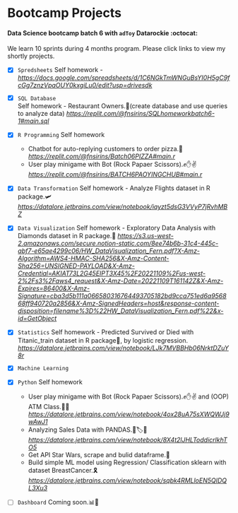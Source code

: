 # Bootcamp Projects
#### Data Science bootcamp batch 6 with `adToy` Datarockie  :octocat:
We learn 10 sprints during 4 months program. Please click links to view my shortly projects. 

- [x] `Spredsheets`
  Self homework - *https://docs.google.com/spreadsheets/d/1C6NGkTmWNGuBsYI0H5gC9fcGg7znzVpaOUY0kxgiLu0/edit?usp=drivesdk*
- [x] `SQL Database`  
  Self homework - Restaurant Owners.🍣(create database and use queries to analyze data) *https://replit.com/@fnsirins/SQLhomeworkbatch6-1#main.sql*
- [x] `R Programming`
  Self homework 
  - Chatbot for auto-replying customers to order pizza.🍕  *https://replit.com/@fnsirins/Batch06PIZZA#main.r*
  - User play minigame with Bot (Rock Papaer Scissors).✊✋✌️ *https://replit.com/@fnsirins/BATCH6PAOYINGCHUB#main.r*
- [x] `Data Transformation`
  Self homework - Analyze Flights dataset in R package.🛩️  *https://datalore.jetbrains.com/view/notebook/iayzt5dsG3VVyP7jRvhMBZ*
- [x] `Data Visualization`
  Self homework - Exploratory Data Analysis with Diamonds dataset in R package.💎  *https://s3.us-west-2.amazonaws.com/secure.notion-static.com/8ee74b6b-31c4-445c-abf7-e65ae4299c06/HW_DataVisualization_Fern.pdf?X-Amz-Algorithm=AWS4-HMAC-SHA256&X-Amz-Content-Sha256=UNSIGNED-PAYLOAD&X-Amz-Credential=AKIAT73L2G45EIPT3X45%2F20221109%2Fus-west-2%2Fs3%2Faws4_request&X-Amz-Date=20221109T161142Z&X-Amz-Expires=86400&X-Amz-Signature=cba3d5b111a066580316764493705182bd9cca751ed6a956868ff940720a2856&X-Amz-SignedHeaders=host&response-content-disposition=filename%3D%22HW_DataVisualization_Fern.pdf%22&x-id=GetObject*
- [x] `Statistics`
  Self homework - Predicted Survived or Died with Titanic_train dataset in R package🚢, by logistic regression. *https://datalore.jetbrains.com/view/notebook/LJk7MVBBHb06NrktDZuY8r*
- [x] `Machine Learning`
- [x] `Python`
  Self homework
   - User play minigame with Bot (Rock Papaer Scissors).✊✋✌️ and (OOP) ATM Class.🏧💵  
      *https://datalore.jetbrains.com/view/notebook/4ox28uA75sXWQWJj9wAwJ1*
   - Analyzing Sales Data with PANDAS.🐼🏷️🧾 
      *https://datalore.jetbrains.com/view/notebook/8X4t2lJHLToddicrlkhTO5*
   - Get API Star Wars, scrape and bulid dataframe.💫 
   - Build simple ML model using Regression/ Classification sklearn with dataset BreastCancer.🎗
      *https://datalore.jetbrains.com/view/notebook/sqbk4RMLloEN5QIDQL3Xu3*
- [ ] `Dashboard`
  Coming soon.📊🤍





